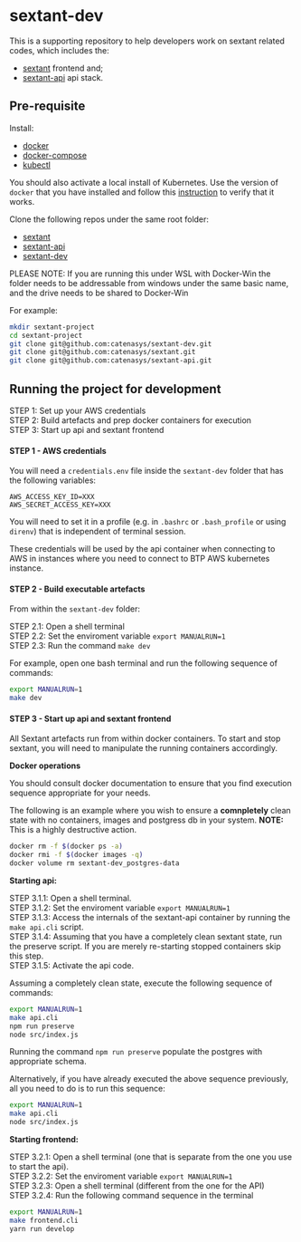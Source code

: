 # sextant-dev

This is a supporting repository to help developers work on sextant related codes, which includes the:

* [sextant](https://github.com/catenasys/sextant) frontend and;
* [sextant-api](https://github.com/catenasys/sextant-api) api stack.

## Pre-requisite

Install:

 * [docker](https://docs.docker.com/install/)
 * [docker-compose](https://docs.docker.com/compose/install/)
 * [kubectl](https://kubernetes.io/docs/tasks/tools/install-kubectl/)

You should also activate a local install of Kubernetes. Use the version of `docker` that you have installed and follow this [instruction](https://rominirani.com/tutorial-getting-started-with-kubernetes-with-docker-on-mac-7f58467203fd) to verify that it works.

Clone the following repos under the same root folder:

 * [sextant](https://github.com/catenasys/sextant)
 * [sextant-api](https://github.com/catenasys/sextant-api)
 * [sextant-dev](https://github.com/catenasys/sextant-dev)

PLEASE NOTE: If you are running this under WSL with Docker-Win the folder needs to be addressable from windows under the same basic name, and the drive needs to be shared to Docker-Win

For example:

```bash
mkdir sextant-project
cd sextant-project
git clone git@github.com:catenasys/sextant-dev.git
git clone git@github.com:catenasys/sextant.git
git clone git@github.com:catenasys/sextant-api.git
```

## Running the project for development

STEP 1: Set up your AWS credentials <br>
STEP 2: Build artefacts and prep docker containers for execution <br>
STEP 3: Start up api and sextant frontend <br>

#### STEP 1 - AWS credentials

You will need a `credentials.env` file inside the `sextant-dev` folder that has the following variables:

```
AWS_ACCESS_KEY_ID=XXX
AWS_SECRET_ACCESS_KEY=XXX
```

You will need to set it in a profile (e.g. in `.bashrc` or `.bash_profile` or using `direnv`) that is independent of terminal session. 

These credentials will be used by the api container when connecting to AWS in instances where you need to connect to BTP AWS kubernetes instance.

#### STEP 2 - Build executable artefacts

From within the `sextant-dev` folder:

STEP 2.1: Open a shell terminal <br>
STEP 2.2: Set the enviroment variable `export MANUALRUN=1` <br>
STEP 2.3: Run the command `make dev` <br>

For example, open one bash terminal and run the following sequence of commands:

```bash
export MANUALRUN=1
make dev
```

#### STEP 3 - Start up api and sextant frontend

All Sextant artefacts run from within docker containers. To start and stop sextant, you will need to manipulate the running containers accordingly.

**Docker operations**

You should consult docker documentation to ensure that you find execution sequence appropriate for your needs.

The following is an example where you wish to ensure a **comnpletely** clean state with no containers, images and postgress db in your system. **NOTE:** This is a highly destructive action.

```bash
docker rm -f $(docker ps -a)
docker rmi -f $(docker images -q)
docker volume rm sextant-dev_postgres-data
```
**Starting api:**

STEP 3.1.1: Open a shell terminal. <br>
STEP 3.1.2: Set the enviroment variable `export MANUALRUN=1` <br>
STEP 3.1.3: Access the internals of the sextant-api container by running the `make api.cli` script. <br>
STEP 3.1.4: Assuming that you have a completely clean sextant state, run the preserve script. If you are merely re-starting stopped containers skip this step.<br>
STEP 3.1.5: Activate the api code.<br>

Assuming a completely clean state, execute the following sequence of commands:

```bash
export MANUALRUN=1
make api.cli
npm run preserve 
node src/index.js
```
Running the command `npm run preserve` populate the postgres with appropriate schema.

Alternatively, if you have already executed the above sequence previously, all you need to do is to run this sequence:

```bash
export MANUALRUN=1
make api.cli
node src/index.js
```

**Starting frontend:**

STEP 3.2.1: Open a shell terminal (one that is separate from the one you use to start the api).<br>
STEP 3.2.2: Set the enviroment variable `export MANUALRUN=1`<br>
STEP 3.2.3: Open a shell terminal (different from the one for the API)<br>
STEP 3.2.4: Run the following command sequence in the terminal<br>

```bash
export MANUALRUN=1
make frontend.cli
yarn run develop
```
